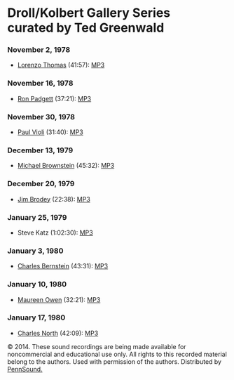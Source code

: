 Droll/Kolbert Gallery Series  
curated by Ted Greenwald
==============================

  

### November 2, 1978

-   [Lorenzo Thomas](Thomas.html) (41:57): [MP3](https://media.sas.upenn.edu/pennsound/authors/Thomas/Thomas-Lorenzo_Droll-Kolbert_11-02-78.mp3)


### November 16, 1978

-   [Ron Padgett](Padgett.php) (37:21): [MP3](http://media.sas.upenn.edu/pennsound/authors/Padgett/Padgett-Ron_Complete-Recording_unknown-location_11-16-78.mp3)


### November 30, 1978

-   [Paul Violi](Violi.php) (31:40): [MP3](https://media.sas.upenn.edu/pennsound/authors/Violi/Violi-Paul_Complete-Reading_Droll-Kolbert_11-30-78.mp3)


### December 13, 1979

-   [Michael Brownstein](Brownstein.php) (45:32): [MP3](https://media.sas.upenn.edu/pennsound/authors/Brownstein/Brownstein-Michael_Complete-Reading_Droll-Kolbert_12-13-79.mp3)


### December 20, 1979

-   [Jim Brodey](Brodey.php) (22:38): [MP3](https://media.sas.upenn.edu/pennsound/authors/Brodey/Brodey-Jim_Droll-Kolbert_12-20-79.mp3)


### January 25, 1979

-   Steve Katz (1:02:30): [MP3](https://media.sas.upenn.edu/pennsound/authors/Katz-Steve/Katz-Steve_Complete-Reading_Droll-Kolbert_01-25-79.mp3)


### January 3, 1980

-   [Charles Bernstein](Bernstein.html) (43:31): [MP3](https://media.sas.upenn.edu/pennsound/authors/Bernstein/Bernstein-Charles_Droll-Kolbert_01-03-80.mp3)


### January 10, 1980

-   [Maureen Owen](Owen.php) (32:21): [MP3](https://media.sas.upenn.edu/pennsound/authors/Owen/Owen-Maureen_Droll-Kolbert-Gallery_01-10-80.mp3)


### January 17, 1980

-   [Charles North](North.php) (42:09): [MP3](https://media.sas.upenn.edu/pennsound/authors/North/North-Charles_Complete-Reading_Droll-Kolbert_01-17-80.mp3)

  

© 2014. These sound recordings are being made available for noncommercial and educational use only. All rights to this recorded
material belong to the authors. Used with permission of the authors. Distributed by [PennSound.](../index.html)

